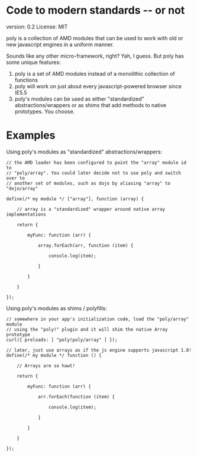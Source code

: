 Code to modern standards -- or not
=========

version: 0.2
License: MIT

poly is a collection of AMD modules that can be used to work with old or new
javascript engines in a uniform manner.

Sounds like any other micro-framework, right?  Yah, I guess.  But poly has some
unique features:

1. poly is a set of AMD modules instead of a monolithic collection of functions
2. poly will work on just about every javascript-powered browser since IE5.5
3. poly's modules can be used as either "standardized" abstractions/wrappers or
as shims that add methods to native prototypes.  You choose.

Examples
==========

Using poly's modules as "standardized" abstractions/wrappers:

	// the AMD loader has been configured to point the "array" module id to
	// "poly/array". You could later decide not to use poly and switch over to
	// another set of modules, such as dojo by aliasing "array" to "dojo/array"

	define(/* my module */ ["array"], function (array) {

		// array is a "standardized" wrapper around native array implementations

		return {

			myFunc: function (arr) {

				array.forEach(arr, function (item) {

					console.log(item);

				}

			}

		}

	});

Using poly's modules as shims / polyfills:

	// somewhere in your app's initialization code, load the "poly/array" module
	// using the "poly!" plugin and it will shim the native Array prototype
	curl({ preloads: [ "poly!poly/array" ] });

	// later, just use arrays as if the js engine supports javascript 1.8!
	define(/* my module */ function () {

		// Arrays are so hawt!

		return {

			myFunc: function (arr) {

				arr.forEach(function (item) {

					console.log(item);

				}

			}

		}

	});
